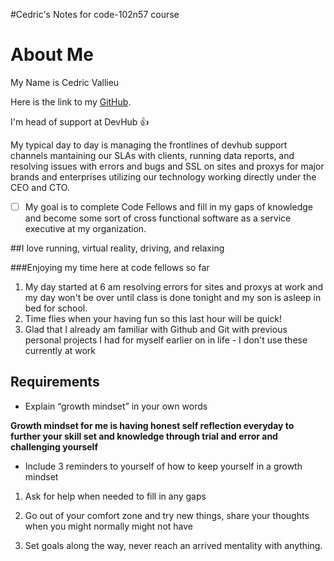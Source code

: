 #Cedric's Notes for code-102n57 course

# About Me

My Name is Cedric Vallieu

Here is the link to my [GitHub](https://github.com/Smacksmack206).

I'm head of support at DevHub :+1: 

My typical day to day is managing the frontlines of devhub support channels mantaining our SLAs with clients, running data reports, and resolving issues with errors and bugs and SSL on sites and proxys for major brands and enterprises utilizing our technology working directly under the CEO and CTO.

- [ ] My goal is to complete Code Fellows and fill in my gaps of knowledge and become some sort of cross functional software as a service executive at my organization. 

##I love running, virtual reality, driving, and relaxing


###Enjoying my time here at code fellows so far

1. My day started at 6 am resolving errors for sites and proxys at work and my day won't be over until class is done tonight and my son is asleep in bed for school.
2. Time flies when your having fun so this last hour will be quick!
3. Glad that I already am familiar with Github and Git with previous personal projects I had for myself earlier on in life - I don't use these currently at work

## Requirements

- Explain “growth mindset” in your own words


**Growth mindset for me is having honest self reflection everyday to further your skill set and knowledge through trial and error and challenging yourself**



- Include 3 reminders to yourself of how to keep yourself in a growth mindset



1. Ask for help when needed to fill in any gaps

2. Go out of your comfort zone and try new things, share your thoughts when you might normally might not have

3. Set goals along the way, never reach an arrived mentality with anything.

